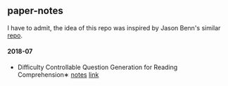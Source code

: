 ## paper-notes

I have to admit, the idea of this repo was inspired by Jason Benn's similar [repo](https://github.com/JasonBenn/deep-learning-paper-notes/).

#### 2018-07

* Difficulty Controllable Question Generation for Reading Comprehension∗ [notes](papers/dc-question-generation.md) [link](https://arxiv.org/abs/1807.03586)



